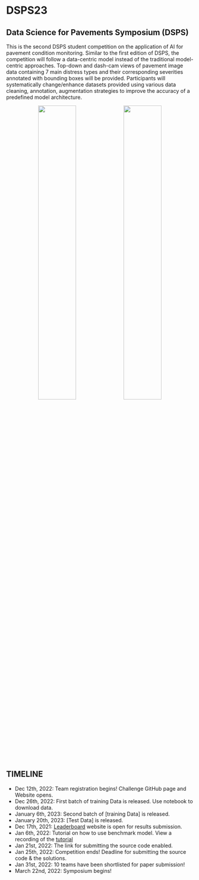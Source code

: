 # DSPS23

## Data Science for Pavements Symposium (DSPS)

This is the second DSPS student competition on the application of AI for pavement condition monitoring. Similar to the first edition of DSPS, the competition will follow a data-centric model instead of the traditional model-centric approaches. Top-down and dash-cam views of pavement image data containing 7 main distress types and their corresponding severities annotated with bounding boxes will be provided. Participants will systematically change/enhance datasets provided using various data cleaning, annotation, augmentation strategies to improve the accuracy of a predefined model architecture.

 <div align="center">
    <a>
        <img src="https://github.com/UM-Titan/DSPS/blob/dev/gif2.gif" width="45%"/>
    </a>
    <a>
        <img src="https://github.com/UM-Titan/DSPS/blob/main/dsps.gif" width="45%"/>
    </a>
    
</div> 

## <summary>TIMELINE </summary>
* Dec 12th, 2022: Team registration begins! Challenge GitHub page and Website opens. 
* Dec 26th, 2022: First batch of training Data is released. Use notebook to download data. 
* January 6th, 2023: Second batch of [training Data]  is released.
* January 20th, 2023: [Test Data] is released.
* Dec 17th, 2021: [Leaderboard](https://dsps-1e998.web.app/) website is open for results submission.
* Jan 6th, 2022: Tutorial on how to use benchmark model. View a recording of the [tutorial](https://umsystem.hosted.panopto.com/Panopto/Pages/Viewer.aspx?id=b11433db-ca42-44ab-af29-ae150160ccd8) 
* Jan 21st, 2022: The link for submitting the source code enabled.
* Jan 25th, 2022: Competition ends! Deadline for submitting the source code & the solutions. 
* Jan 31st, 2022: 10 teams have been shortlisted for paper submission!
* March 22nd, 2022: Symposium begins! 
